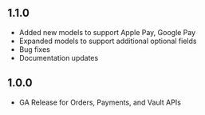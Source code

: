 ## 1.1.0
- Added new models to support Apple Pay, Google Pay
- Expanded models to support additional optional fields
- Bug fixes
- Documentation updates

## 1.0.0
- GA Release for Orders, Payments, and Vault APIs
